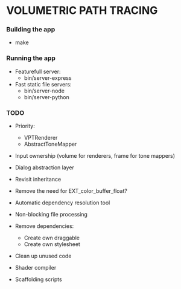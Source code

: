 # VOLUMETRIC PATH TRACING #

### Building the app
* make

### Running the app
* Featurefull server:
  - bin/server-express
* Fast static file servers:
  - bin/server-node
  - bin/server-python

### TODO
* Priority:
  - VPTRenderer
  - AbstractToneMapper
* Input ownership (volume for renderers, frame for tone mappers)
* Dialog abstraction layer
* Revisit inheritance

* Remove the need for EXT_color_buffer_float?
* Automatic dependency resolution tool
* Non-blocking file processing
* Remove dependencies:
  - Create own draggable
  - Create own stylesheet
* Clean up unused code
* Shader compiler
* Scaffolding scripts
